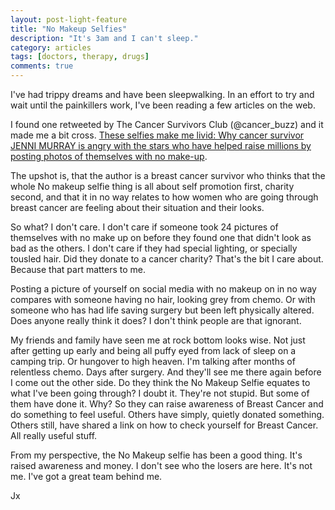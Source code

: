 ```yaml
---
layout: post-light-feature
title: "No Makeup Selfies"
description: "It's 3am and I can't sleep."
category: articles
tags: [doctors, therapy, drugs]
comments: true
---
```


I've had trippy dreams and have been sleepwalking.  In an effort to try and wait until the painkillers work, I've been reading a few articles on the web.

I found one retweeted by The Cancer Survivors Club (@cancer_buzz) and it made me a bit cross.
[These selfies make me livid: Why cancer survivor JENNI MURRAY is angry with the stars who have helped raise millions by posting photos of themselves with no make-up](http://www.dailymail.co.uk/femail/article-2595450/These-selfies-make-livid-Why-cancer-survivor-JENNI-MURRAY-angry-stars-helped-raise-millions-posting-photos-no-make-up.html).

The upshot is, that the author is a breast cancer survivor who thinks that the whole No makeup selfie thing is all about self promotion first, charity second, and that it in no way relates to how women who are going through breast cancer are feeling about their situation and their looks.

So what?  I don't care.  I don't care if someone took 24 pictures of themselves with no make up on before they found one that didn't look as bad as the others.  I don't care if they had special lighting, or specially tousled hair.  Did they donate to a cancer charity?  That's the bit I care about.  Because that part matters to me.

Posting a picture of yourself on social media with no makeup on in no way compares with someone having no hair, looking grey from chemo.  Or with someone who has had life saving surgery but been left physically altered.  Does anyone really think it does?  I don't think people are that ignorant.

My friends and family have seen me at rock bottom looks wise.  Not just after getting up early and being all puffy eyed from lack of sleep on a camping trip. Or hungover to high heaven. I'm talking after months of relentless chemo.  Days after surgery.  And they'll see me there again before I come out the other side.  Do they think the No Makeup Selfie equates to what I've been going through?  I doubt it.  They're not stupid.  But some of them have done it.  Why?  So they can raise awareness of Breast Cancer and do something to feel useful.  Others have simply, quietly donated something.  Others still, have shared a link on how to check yourself for Breast Cancer.  All really useful stuff.

From my perspective, the No Makeup selfie has been a good thing.  It's raised awareness and money.  I don't see who the losers are here.  It's not me.  I've got a great team behind me.

Jx